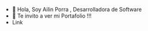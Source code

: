 - 👋 Hola, Soy Ailin Porra , Desarrolladora de Software 
- 👀 Te invito a ver mi Portafolio !!! 
- Link
  
<!---
Ailin144/Ailin144 is a ✨ special ✨ repository because its `README.md` (this file) appears on your GitHub profile.
You can click the Preview link to take a look at your changes.
--->
